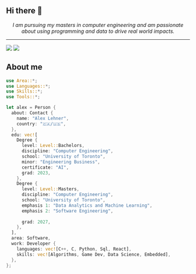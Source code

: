 ## Hi there 👋

<!--
**alexlehner3868/alexlehner3868** is a ✨ _special_ ✨ repository because its `README.md` (this file) appears on your GitHub profile.
-->

<p align="center">
  <i>
    I am pursuing my masters in computer engineering and am passionate about using programming and data to drive real world impacts.
  </i>
</p>

---

[![][github.badge]][github.hyper]
[![][linkedin.badge]][linkedin.hyper]


## About me

```rust
use Area::*;
use Languages::*;
use Skills::*;
use Tools::*;

let alex = Person {
  about: Contact {
    name: "Alex Lehner",
    country: "🇨🇦/🇺🇸",
  },
  edu: vec![
    Degree {
      level: Level::Bachelors,
      discipline: "Computer Engineering",
      school: "University of Toronto",
      minor: "Engineering Business",
      certificate: "AI",
      grad: 2023,
    },
    Degree {
      level: Level::Masters,
      discipline: "Computer Engineering",
      school: "University of Toronto",
      emphasis 1: "Data Analytics and Machine Learning",
      emphasis 2: "Software Engineering",
      
      grad: 2027, 
    },
  ],
  area: Software,
  work: Developer {
    languages: vec![C++, C, Python, Sql, React],
    skills: vec![Algorithms, Game Dev, Data Science, Embedded],
  },
};
```

<!-- Reference-style badges -->
[github.badge]:   https://img.shields.io/github/followers/alexlehner3868?label=Follow&style=social
[github.hyper]:   https://github.com/alexlehner3868
[linkedin.badge]: https://img.shields.io/static/v1?label=%20&logo=linkedin&labelColor=555&message=LinkedIn&color=blue
[linkedin.hyper]: http://linkedin.com/in/alexander-lehner/
